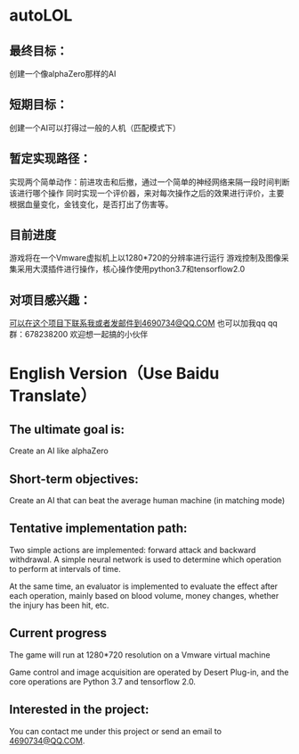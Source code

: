 # autoLOL
## 最终目标：
创建一个像alphaZero那样的AI

## 短期目标：
创建一个AI可以打得过一般的人机（匹配模式下）

## 暂定实现路径：
实现两个简单动作：前进攻击和后撤，通过一个简单的神经网络来隔一段时间判断该进行哪个操作 同时实现一个评价器，来对每次操作之后的效果进行评价，主要根据血量变化，金钱变化，是否打出了伤害等。

## 目前进度
游戏将在一个Vmware虚拟机上以1280*720的分辨率进行运行 游戏控制及图像采集采用大漠插件进行操作，核心操作使用python3.7和tensorflow2.0

## 对项目感兴趣：
可以在这个项目下联系我或者发邮件到4690734@QQ.COM 也可以加我qq
qq群：678238200 欢迎想一起搞的小伙伴

# English Version（Use Baidu Translate）
## The ultimate goal is:
Create an AI like alphaZero

## Short-term objectives:
Create an AI that can beat the average human machine (in matching mode)

## Tentative implementation path:
Two simple actions are implemented: forward attack and backward withdrawal. A simple neural network is used to determine which operation to perform at intervals of time.

At the same time, an evaluator is implemented to evaluate the effect after each operation, mainly based on blood volume, money changes, whether the injury has been hit, etc.

## Current progress
The game will run at 1280*720 resolution on a Vmware virtual machine

Game control and image acquisition are operated by Desert Plug-in, and the core operations are Python 3.7 and tensorflow 2.0.

## Interested in the project:
You can contact me under this project or send an email to 4690734@QQ.COM.